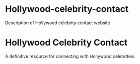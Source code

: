 # Hollywood-celebrity-contact
Description of Hollywood celebrity contact website 
# Hollywood Celebrity Contact
A definitive resource for connecting with Hollywood celebrities.
